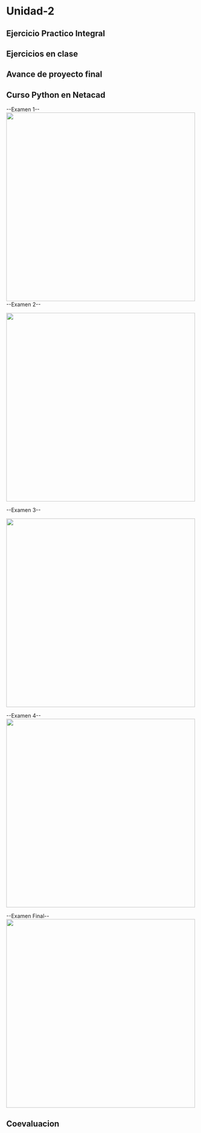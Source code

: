 # Unidad-2

## Ejercicio Practico Integral

## Ejercicios en clase

## Avance de proyecto final

## Curso Python en Netacad 

--Examen 1--
<br>
<img src="https://github.com/user-attachments/assets/40e214cf-2e6e-49a4-b005-b3b2f3f2f745" width="500"/>
<br>
--Examen 2--

<img src="https://github.com/user-attachments/assets/3155f90b-b80f-4b00-857e-83d4a5997b23" width="500"/>

--Examen 3--

<img src="https://github.com/user-attachments/assets/4af914fb-ef93-4aa4-b732-f135a3078c92" width="500"/>
<br>

--Examen 4--
<br>
<img src="https://github.com/user-attachments/assets/0c40dcc9-3ad2-4d2e-8bdc-d9c10241417d" width="500"/>
<br>

--Examen Final--
<br>
<img src="https://github.com/user-attachments/assets/81e4f8b0-2b3f-43e3-b377-227a2672b286" width="500"/>
<br>
## Coevaluacion 

